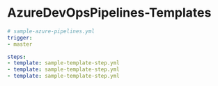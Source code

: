 # AzureDevOpsPipelines-Templates

```yaml
# sample-azure-pipelines.yml
trigger:
- master

steps:
- template: sample-template-step.yml
- template: sample-template-step.yml
- template: sample-template-step.yml
```
